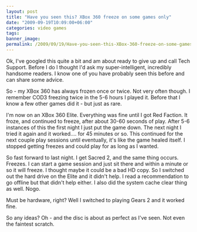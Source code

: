 ```yaml
---
layout: post
title: "Have you seen this? XBox 360 freeze on some games only"
date: "2009-09-19T10:09:00+06:00"
categories: video games 
tags: 
banner_image: 
permalink: /2009/09/19/Have-you-seen-this-XBox-360-freeze-on-some-games-only
---
```


Ok, I've googled this quite a bit and am about ready to give up and call Tech Support. Before I do I thought I'd ask my super-intelligent, incredibly handsome readers. I know one of you have probably seen this before and can share some advice.

So - my XBox 360 has always frozen once or twice. Not very often though. I remember COD3 freezing twice in the 5-6 hours I played it. Before that I know a few other games did it - but just as rare.

I'm now on an XBox 360 Elite. Everything was fine until I got Red Faction. It froze, and continued to freeze, after about 30-60 seconds of play. After 5-6 instances of this the first night I just put the game down. The next night I tried it again and it worked.... for 45 minutes or so. This continued for the next couple play sessions until eventually, it's like the game healed itself. I stopped getting freezes and could play for as long as I wanted.

So fast forward to last night. I get Sacred 2, and the same thing occurs. Freezes. I can start a game session and just sit there and within a minute or so it will freeze. I thought maybe it could be a bad HD copy. So I switched out the hard drive on the Elite and it didn't help. I read a recommendation to go offline but that didn't help either. I also did the system cache clear thing as well. Nogo.

Must be hardware, right? Well I switched to playing Gears 2 and it worked fine.

So any ideas? Oh - and the disc is about as perfect as I've seen. Not even the faintest scratch.